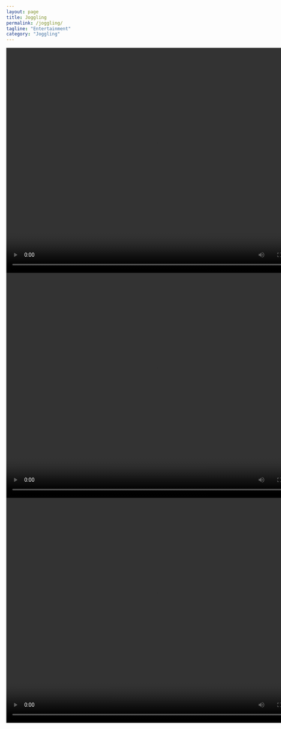 ```yaml
---
layout: page 
title: Joggling 
permalink: /joggling/
tagline: "Entertainment"
category: "Joggling"
---
```


<video controls="controls" width="800" height="600" name="5-ball Mile Record" src="https://youtu.be/88EtPCtWbic"></video>
<video controls="controls" width="800" height="600" name="5-ball 5K Record" src="https://youtu.be/-5mRV0sLeJE"></video>
<video controls="controls" width="800" height="600" name="5-ball 400m Record" src="https://www.youtube.com/watch?v=Tz0qikGe4ZM"></video>

